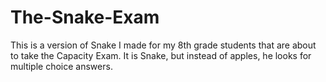 # The-Snake-Exam
This is a version of Snake I made for my 8th grade students that are about to take the Capacity Exam. It is Snake, but instead of apples, he looks for multiple choice answers.
